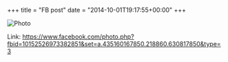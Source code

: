 +++
title = "FB post"
date = "2014-10-01T19:17:55+00:00"
+++



![Photo](https://scontent.xx.fbcdn.net/v/t1.0-0/s130x130/983792_10152526973382851_8148380869749014540_n.jpg?oh=d2ee5c81ef2d84fcae32e5461d73f2e7&oe=59C20E77)


Link: https://www.facebook.com/photo.php?fbid=10152526973382851&set=a.435160167850.218860.630817850&type=3
